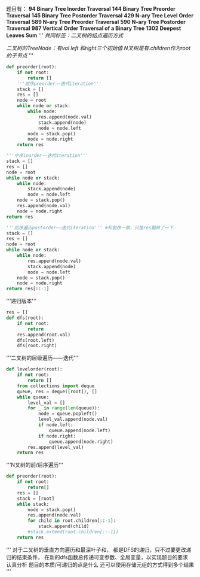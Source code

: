 题目有：
**94 Binary Tree Inorder Traversal**
**144 Binary Tree Preorder Traversal**
**145 Binary Tree Postorder Traversal**
**429 N-ary Tree Level Order Traversal**
**589 N-ary Tree Preorder Traversal**
**590 N-ary Tree Postorder Traversal**
**987 Vertical Order Traversal of a Binary Tree**
**1302 Deepest Leaves Sum**
'''
*共同标签：二叉树的结点遍历方式*

*二叉树的TreeNode：有val left 和right三个初始值*
*N叉树是有.children作为root的子节点*
'''

```python
def preorder(root):
    if not root:
        return []
    '''前序preorder——迭代iteration'''
    stack = []
    res = []
    node = root
    while node or stack:
        while node:
            res.append(node.val)
            stack.append(node)
            node = node.left
        node = stack.pop()
        node = node.right
    return res
```



```python
'''中序inorder——迭代iteration'''
stack = []
res = []
node = root
while node or stack:
    while node:
        stack.append(node)
        node = node.left
    node = stack.pop()
    res.append(node.val)
    node = node.right
return res

'''后序遍历postorder——迭代iteration''' #和前序一致，只是res翻转了一下
stack = []
res = []
node = root
while node or stack:
    while node:
        res.append(node.val)
        stack.append(node)
        node = node.left
    node = stack.pop()
    node = node.right
return res[::-1]
```

'''递归版本'''

```python
res = []
def dfs(root):
    if not root:
        return 
    res.append(root.val)
    dfs(root.left)
    dfs(root.right)
```

'''二叉树的层级遍历——迭代'''

```python
def levelorder(root):
    if not root:
        return []
    from collections import deque
    queue, res = deque([root]), []
    while queue:
        level_val = []
        for _ in range(len(queue)):
            node = queue.popleft()
            level_val.append(node.val)
            if node.left:
                queue.append(node.left)
            if node.right:
                queue.append(node.right)
        res.append(level_val)
    return res
```

'''N叉树的前/后序遍历'''

```python
def preorder(root):
    if not root:
        return[]
    res = []
    stack = [root]
    while stack:
        node = stack.pop()
        res.append(node.val)
        for child in root.children[::-1]:
            stack.append(child)
        #stack.extend(root.children[::-1])
    return res            

```


''' 对于二叉树的垂直方向遍历和最深叶子和，
    都是DFS的递归，只不过要更改递归的结束条件，
    在新的dfs函数总传递可变参数、全局变量，以实现题目的要求
    认真分析 题目的本质/可递归的点是什么 
    还可以使用存储元组的方式得到多个结果
'''